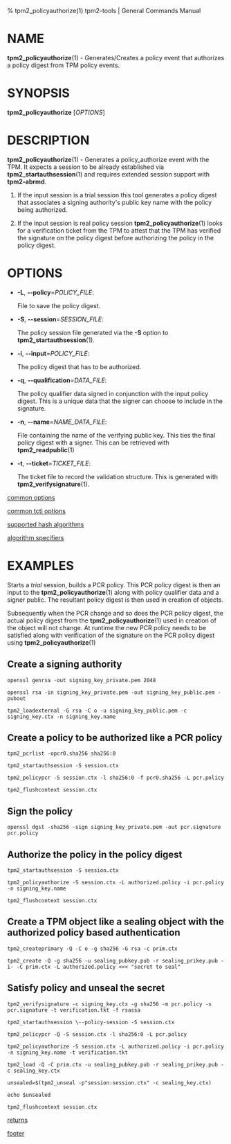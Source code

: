 % tpm2_policyauthorize(1) tpm2-tools | General Commands Manual

# NAME

**tpm2_policyauthorize**(1) - Generates/Creates a policy event that authorizes
a policy digest from TPM policy events.

# SYNOPSIS

**tpm2_policyauthorize** [*OPTIONS*]

# DESCRIPTION

**tpm2_policyauthorize**(1) - Generates a policy_authorize event with the TPM.
It expects a session to be already established via **tpm2_startauthsession**(1) and
requires extended session support with **tpm2-abrmd**.

1. If the input session is a trial session this tool generates a policy digest
that associates a signing authority's public key name with the policy being
authorized.

2. If the input session is real policy session **tpm2_policyauthorize**(1) looks
for a verification ticket from the TPM to attest that the TPM has verified
the signature on the policy digest before authorizing the policy
in the policy digest.

# OPTIONS

  * **-L**, **\--policy**=_POLICY\_FILE_:

    File to save the policy digest.

  * **-S**, **\--session**=_SESSION_FILE_:

    The policy session file generated via the **-S** option to
    **tpm2_startauthsession**(1).

  * **-i**, **\--input**=_POLICY\_FILE_:

    The policy digest that has to be authorized.

  * **-q**, **\--qualification**=_DATA_FILE_:

    The policy qualifier data signed in conjunction with the input policy digest.
    This is a unique data that the signer can choose to include in the signature.

  * **-n**, **\--name**=_NAME\_DATA\_FILE_:

    File containing the name of the verifying public key. This ties the final
    policy digest with a signer. This can be retrieved with **tpm2_readpublic**(1)

  * **-t**, **\--ticket**=_TICKET\_FILE_:

    The ticket file to record the validation structure. This is generated with
    **tpm2_verifysignature**(1).

[common options](common/options.md)

[common tcti options](common/tcti.md)

[supported hash algorithms](common/hash.md)

[algorithm specifiers](common/alg.md)

# EXAMPLES

Starts a *trial* session, builds a PCR policy. This PCR policy digest is then
an input to the **tpm2_policyauthorize**(1) along with policy qualifier data and a
signer public. The resultant policy digest is then used in creation of objects.

Subsequently when the PCR change and so does the PCR policy digest, the actual
policy digest from the **tpm2_policyauthorize**(1) used in creation of the object
will not change. At runtime the new PCR policy needs to be satisfied along with
verification of the signature on the PCR policy digest using **tpm2_policyauthorize**(1)

## Create a signing authority
```
openssl genrsa -out signing_key_private.pem 2048

openssl rsa -in signing_key_private.pem -out signing_key_public.pem -pubout

tpm2_loadexternal -G rsa -C o -u signing_key_public.pem -c signing_key.ctx -n signing_key.name
```

## Create a policy to be authorized like a PCR policy
```
tpm2_pcrlist -opcr0.sha256 sha256:0

tpm2_startauthsession -S session.ctx

tpm2_policypcr -S session.ctx -l sha256:0 -f pcr0.sha256 -L pcr.policy

tpm2_flushcontext session.ctx
```

## Sign the policy
```
openssl dgst -sha256 -sign signing_key_private.pem -out pcr.signature pcr.policy
```

## Authorize the policy in the policy digest
```
tpm2_startauthsession -S session.ctx

tpm2_policyauthorize -S session.ctx -L authorized.policy -i pcr.policy -n signing_key.name

tpm2_flushcontext session.ctx
```

## Create a TPM object like a sealing object with the authorized policy based authentication
```
tpm2_createprimary -Q -C o -g sha256 -G rsa -c prim.ctx

tpm2_create -Q -g sha256 -u sealing_pubkey.pub -r sealing_prikey.pub -i- -C prim.ctx -L authorized.policy <<< "secret to seal"
```

## Satisfy policy and unseal the secret
```
tpm2_verifysignature -c signing_key.ctx -g sha256 -m pcr.policy -s pcr.signature -t verification.tkt -f rsassa

tpm2_startauthsession \--policy-session -S session.ctx

tpm2_policypcr -Q -S session.ctx -l sha256:0 -L pcr.policy

tpm2_policyauthorize -S session.ctx -L authorized.policy -i pcr.policy -n signing_key.name -t verification.tkt

tpm2_load -Q -C prim.ctx -u sealing_pubkey.pub -r sealing_prikey.pub -c sealing_key.ctx

unsealed=$(tpm2_unseal -p"session:session.ctx" -c sealing_key.ctx)

echo $unsealed

tpm2_flushcontext session.ctx
```

[returns](common/returns.md)

[footer](common/footer.md)
